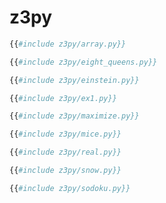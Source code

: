 # z3py

```python
{{#include z3py/array.py}}
```

```python
{{#include z3py/eight_queens.py}}
```

```python
{{#include z3py/einstein.py}}
```

```python
{{#include z3py/ex1.py}}
```

```python
{{#include z3py/maximize.py}}
```

```python
{{#include z3py/mice.py}}
```

```python
{{#include z3py/real.py}}
```

```python
{{#include z3py/snow.py}}
```

```python
{{#include z3py/sodoku.py}}
```

